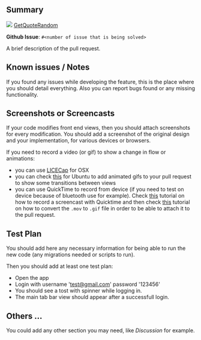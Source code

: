 ## Summary

![](https://github.trello.services/images/mini-trello-icon.png) [GetQuoteRandom](https://trello.com/c/vip1nkUs/32-servicios-promises-witter)

**Github Issue**: `#<number of issue that is being solved>`


A brief description of the pull request.


## Known issues / Notes

If you found any issues while developing the feature, this is the place where you should detail everything.
Also you can report bugs found or any missing functionality.


## Screenshots or Screencasts

If your code modifies front end views, then you should attach screenshots for every modification.
You should add a screenshot of the original design and your implementation, for various devices or browsers.

If you need to record a video (or gif) to show a change in flow or animations:
- you can use [LICECap](http://www.cockos.com/licecap/) for OSX
- you can check [this](https://wiki.ubuntu.com/CreatingScreencasts) for Ubuntu to add animated gifs to your pull request to show some transitions between views
- you can use QuickTime to record from device (if you need to test on device because of bluetooth use for example). Check [this](http://www.tekrevue.com/tip/record-iphone-screen-quicktime/) tutorial on how to record a screencast with Quicktime and then check [this](https://gist.github.com/dergachev/4627207) tutorial on how to convert the `.mov` to `.gif` file in order to be able to attach it to the pull request.


## Test Plan

You should add here any necessary information for being able to run the new code (any migrations needed or scripts to run).

Then you should add at least one test plan:

* Open the app
* Login with username 'test@gmail.com' password '123456'
* You should see a tost with spinner while logging in.
* The main tab bar view should appear after a successfull login.


## Others ...

You could add any other section you may need, like _Discussion_ for example.
